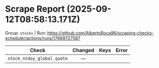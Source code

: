 # Scrape Report (2025-09-12T08:58:13.171Z)

Group: `stocks`  |  Run: https://github.com/AlbertoRoca96/scraping-checks-scheduler/actions/runs/17669727587

| Check | Changed | Keys | Error |
|---|:---:|:--|:--|
| `stock_ntdoy_global_quote` | — |  |  |
